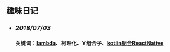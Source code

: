 ## 趣味日记
* ### *2018/07/03*
    #### 关键词：[lambda](https://segmentfault.com/a/1190000012771459)、柯理化、Y组合子、[kotlin配合ReactNative](https://blog.csdn.net/sinat_30800357/article/details/78221109?utm_source=gold_browser_extension)